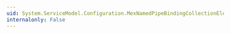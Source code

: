 ```yaml
---
uid: System.ServiceModel.Configuration.MexNamedPipeBindingCollectionElement.GetDefault
internalonly: False
---
```

